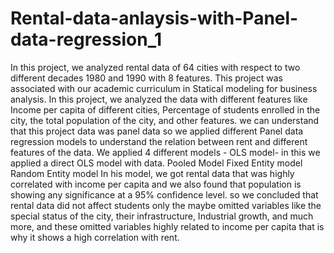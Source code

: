 # Rental-data-anlaysis-with-Panel-data-regression_1
In this project, we analyzed rental data of 64 cities with respect to two different decades 1980 and 1990 with 8 features. This project was associated with our academic curriculum in Statical modeling for business analysis. In this project, we analyzed the data with different features like Income per capita of different cities, Percentage of students enrolled in the city, the total population of the city, and other features. we can understand that this project data was panel data so we applied different Panel data regression models to understand the relation between rent and different features of the data. We applied 4 different models -  OLS model- in this we applied a direct OLS model with data. Pooled Model Fixed Entity model Random Entity model In his model, we got rental data that was highly correlated with income per capita and we also found that population is showing any significance at a 95% confidence level. so we concluded that rental data did not affect students only the maybe omitted variables like the special status of the city, their infrastructure, Industrial growth, and much more, and these omitted variables highly related to income per capita that is why it shows a high correlation with rent.
